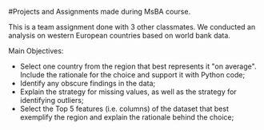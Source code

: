 #Projects and Assignments made during MsBA course.

This is a team assignment done with 3 other classmates. 
We conducted an analysis on western European countries based on world bank data. 

Main Objectives:
- Select one country from the region that best represents it "on average". Include the rationale for the choice and support it with Python code;
- Identify any obscure findings in the data;
- Explain the strategy for missing values, as well as the strategy for identifying outliers;
- Select the Top 5 features (i.e. columns) of the dataset that best exemplify the region and explain the rationale behind the choice;
